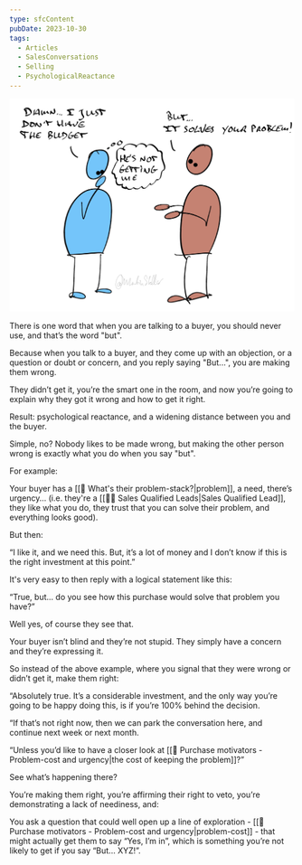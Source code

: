 ```yaml
---
type: sfcContent
pubDate: 2023-10-30
tags:
  - Articles
  - SalesConversations
  - Selling
  - PsychologicalReactance
---
```


![](Media/SalesFlowCoach.app_The-one-word-that's-illegal-in-sales_MartinStellar.jpg)

There is one word that when you are talking to a buyer, you should never use, and that’s the word "but".

Because when you talk to a buyer, and they come up with an objection, or a question or doubt or concern, and you reply saying "But...", you are making them wrong.

They didn’t get it, you’re the smart one in the room, and now you’re going to explain why they got it wrong and how to get it right.

Result: psychological reactance, and a widening distance between you and the buyer.

Simple, no? Nobody likes to be made wrong, but making the other person wrong is exactly what you do when you say "but".

For example:

Your buyer has a [[📄 What's their problem-stack?|problem]], a need, there’s urgency… (i.e. they're a [[🧑‍🎓 Sales Qualified Leads|Sales Qualified Lead]], they like what you do, they trust that you can solve their problem, and everything looks good).

But then:

“I like it, and we need this. But, it’s a lot of money and I don’t know if this is the right investment at this point.”

It's very easy to then reply with a logical statement like this:

“True, but... do you see how this purchase would solve that problem you have?”

Well yes, of course they see that.

Your buyer isn’t blind and they’re not stupid. They simply have a concern and they’re expressing it.

So instead of the above example, where you signal that they were wrong or didn’t get it, make them right:

“Absolutely true. It’s a considerable investment, and the only way you’re going to be happy doing this, is if you’re 100% behind the decision.

“If that’s not right now, then we can park the conversation here, and continue next week or next month.

“Unless you’d like to have a closer look at [[📄 Purchase motivators - Problem-cost and urgency|the cost of keeping the problem]]?”

See what’s happening there?

You’re making them right, you’re affirming their right to veto, you’re demonstrating a lack of neediness, and:

You ask a question that could well open up a line of exploration - [[📄 Purchase motivators - Problem-cost and urgency|problem-cost]] - that might actually get them to say “Yes, I’m in”, which is something you’re not likely to get if you say “But... XYZ!”.
